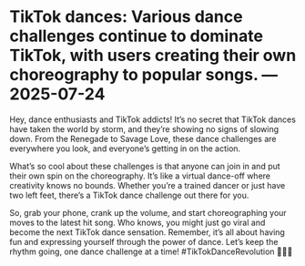 # TikTok dances: Various dance challenges continue to dominate TikTok, with users creating their own choreography to popular songs. — 2025-07-24

Hey, dance enthusiasts and TikTok addicts! It’s no secret that TikTok dances have taken the world by storm, and they’re showing no signs of slowing down. From the Renegade to Savage Love, these dance challenges are everywhere you look, and everyone’s getting in on the action.

What’s so cool about these challenges is that anyone can join in and put their own spin on the choreography. It’s like a virtual dance-off where creativity knows no bounds. Whether you’re a trained dancer or just have two left feet, there’s a TikTok dance challenge out there for you.

So, grab your phone, crank up the volume, and start choreographing your moves to the latest hit song. Who knows, you might just go viral and become the next TikTok dance sensation. Remember, it’s all about having fun and expressing yourself through the power of dance. Let’s keep the rhythm going, one dance challenge at a time! #TikTokDanceRevolution 💃🕺🎶